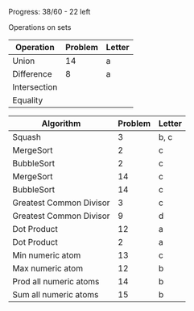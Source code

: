 Progress: 38/60 - 22 left

Operations on sets

| Operation | Problem | Letter |
|-----------|---------|--------|
| Union | 14 | a|
| Difference | 8| a|
| Intersection |  | |
| Equality |  | |


| Algorithm | Problem | Letter |
|-----------|---------|--------|
| Squash | 3 | b, c|
| MergeSort | 2 | c|
| BubbleSort | 2 | c|
| MergeSort | 14 | c|
| BubbleSort | 14 | c|
| Greatest Common Divisor | 3 | c |
| Greatest Common Divisor | 9 | d |
| Dot Product | 12 | a |
| Dot Product | 2 | a |
| Min numeric atom | 13 | c |
| Max numeric atom | 12 | b |
| Prod all numeric atoms | 14 | b |
| Sum all numeric atoms | 15 | b |

